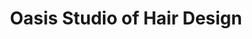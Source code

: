 ---
title: "Oasis Studio of Hair Design"
url: /lancaster/oasis-studio-of-hair-design/
shop: Friseur
---